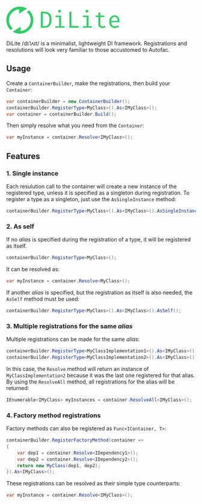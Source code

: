 ![DiLite Logo](/logo.png)

DiLite /dɪˈlʌɪt/ is a minimalist, lightweight DI framework. Registrations and resolutions will look very familiar to those accustomed to Autofac.


## Usage

Create a `ContainerBuilder`, make the registrations, then build your `Container`:
```csharp
var containerBuilder = new ContainerBuilder();
containerBuilder.RegisterType<MyClass>().As<IMyClass>();
var container = containerBuilder.Build();
```
Then simply resolve what you need from the `Container`:
```csharp
var myInstance = container.Resolve<IMyClass>();
```


## Features

### 1. Single instance
Each resulution call to the container will create a new instance of the registered type, unless it is specified as a singleton during registration. To register a type as a singleton, just use the `AsSingleInstance` method:
```csharp
containerBuilder.RegisterType<MyClass>().As<IMyClass>().AsSingleInstance();
```

### 2. As self
If no *alias* is specified during the registration of a type, it will be registered as itself.
```csharp
containerBuilder.RegisterType<MyClass>();
```
It can be resolved as:
```csharp
var myInstance = container.Resolve<MyClass>();
```

If another *alias* is specified, but the registration as itself is also needed, the `AsSelf` method must be used:
```csharp
containerBuilder.RegisterType<MyClass>().As<IMyClass>().AsSelf();
```

### 3. Multiple registrations for the same *alias*
Multiple registrations can be made for the same *alias*:
```csharp
containerBuilder.RegisterType<MyClassImplementation1>().As<IMyClass>();
containerBuilder.RegisterType<MyClassImplementation2>().As<IMyClass>();
```
In this case, the `Resolve` method will return an instance of `MyClassImplementation2` because it was the last one registered for that alias. By using the `ResolveAll` method, all registrations for the alias will be returned:
```csharp
IEnumerable<IMyClass> myInstances = container.ResolveAll<IMyClass>();
```

### 4. Factory method registrations
Factory methods can also be registered as `Func<IContainer, T>`:
```csharp
containerBuilder.RegisterFactoryMethod(container =>
{
    var dep1 = container.Resolve<IDependency1>();
    var dep2 = container.Resolve<IDependency2>();
    return new MyClass(dep1, dep2);
}).As<IMyClass>();
```
These registrations can be resolved as their simple type counterparts:
```csharp
var myInstance = container.Resolve<IMyClass>();
```
